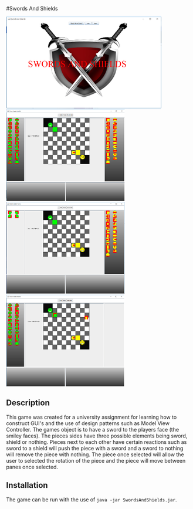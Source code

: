#Swords And Shields

![alt](screenshots/homescreen.PNG)
![alt](screenshots/board.PNG)
![alt](screenshots/ChoosingPiece.PNG)
![alt](screenshots/Piecemovingtoboard.PNG)

## Description
This game was created for a university assignment for learning how to construct GUI's and the use of design patterns such as Model View Controller. The games object is to have a sword to the players face (the smiley faces). The pieces sides have three possible elements being sword, shield or nothing. Pieces next to each other have certain reactions such as sword to a shield will push the piece with a sword and a sword to nothing will remove the piece with nothing. The piece once selected will allow the user to selected the rotation of the piece and the piece will move between panes once selected.

## Installation
The game can be run with the use of `java -jar SwordsAndShields.jar`.